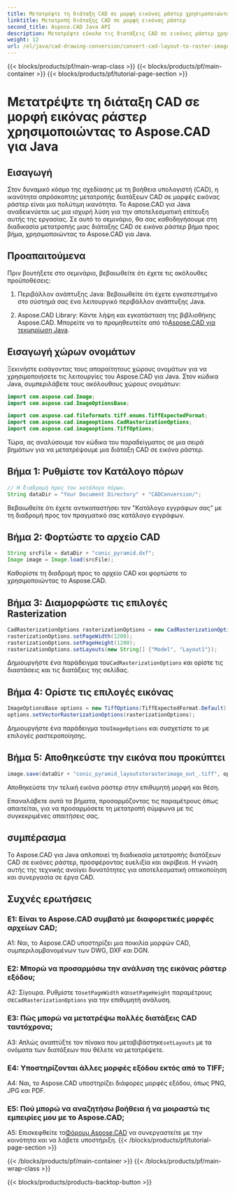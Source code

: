 ```yaml
---
title: Μετατρέψτε τη διάταξη CAD σε μορφή εικόνας ράστερ χρησιμοποιώντας το Aspose.CAD για Java
linktitle: Μετατροπή διάταξης CAD σε μορφή εικόνας ράστερ
second_title: Aspose.CAD Java API
description: Μετατρέψτε εύκολα τις διατάξεις CAD σε εικόνες ράστερ χρησιμοποιώντας το Aspose.CAD για Java. Οπτικοποίηση υψηλής ποιότητας για βελτιωμένη συνεργασία.
weight: 12
url: /el/java/cad-drawing-conversion/convert-cad-layout-to-raster-image/
---
```


{{< blocks/products/pf/main-wrap-class >}}
{{< blocks/products/pf/main-container >}}
{{< blocks/products/pf/tutorial-page-section >}}

# Μετατρέψτε τη διάταξη CAD σε μορφή εικόνας ράστερ χρησιμοποιώντας το Aspose.CAD για Java

## Εισαγωγή

Στον δυναμικό κόσμο της σχεδίασης με τη βοήθεια υπολογιστή (CAD), η ικανότητα απρόσκοπτης μετατροπής διατάξεων CAD σε μορφές εικόνας ράστερ είναι μια πολύτιμη ικανότητα. Το Aspose.CAD για Java αναδεικνύεται ως μια ισχυρή λύση για την αποτελεσματική επίτευξη αυτής της εργασίας. Σε αυτό το σεμινάριο, θα σας καθοδηγήσουμε στη διαδικασία μετατροπής μιας διάταξης CAD σε εικόνα ράστερ βήμα προς βήμα, χρησιμοποιώντας το Aspose.CAD για Java.

## Προαπαιτούμενα

Πριν βουτήξετε στο σεμινάριο, βεβαιωθείτε ότι έχετε τις ακόλουθες προϋποθέσεις:

1. Περιβάλλον ανάπτυξης Java: Βεβαιωθείτε ότι έχετε εγκατεστημένο στο σύστημά σας ένα λειτουργικό περιβάλλον ανάπτυξης Java.

2.  Aspose.CAD Library: Κάντε λήψη και εγκατάσταση της βιβλιοθήκης Aspose.CAD. Μπορείτε να το προμηθευτείτε από το[Aspose.CAD για τεκμηρίωση Java](https://reference.aspose.com/cad/java/).

## Εισαγωγή χώρων ονομάτων

Ξεκινήστε εισάγοντας τους απαραίτητους χώρους ονομάτων για να χρησιμοποιήσετε τις λειτουργίες του Aspose.CAD για Java. Στον κώδικα Java, συμπεριλάβετε τους ακόλουθους χώρους ονομάτων:

```java
import com.aspose.cad.Image;
import com.aspose.cad.ImageOptionsBase;

import com.aspose.cad.fileformats.tiff.enums.TiffExpectedFormat;
import com.aspose.cad.imageoptions.CadRasterizationOptions;
import com.aspose.cad.imageoptions.TiffOptions;
```

Τώρα, ας αναλύσουμε τον κώδικα του παραδείγματος σε μια σειρά βημάτων για να μετατρέψουμε μια διάταξη CAD σε εικόνα ράστερ.
## Βήμα 1: Ρυθμίστε τον Κατάλογο πόρων

```java
// Η διαδρομή προς τον κατάλογο πόρων.
String dataDir = "Your Document Directory" + "CADConversion/";
```

Βεβαιωθείτε ότι έχετε αντικαταστήσει τον "Κατάλογο εγγράφων σας" με τη διαδρομή προς τον πραγματικό σας κατάλογο εγγράφων.

## Βήμα 2: Φορτώστε το αρχείο CAD

```java
String srcFile = dataDir + "conic_pyramid.dxf";
Image image = Image.load(srcFile);
```

Καθορίστε τη διαδρομή προς το αρχείο CAD και φορτώστε το χρησιμοποιώντας το Aspose.CAD.

## Βήμα 3: Διαμορφώστε τις επιλογές Rasterization

```java
CadRasterizationOptions rasterizationOptions = new CadRasterizationOptions();
rasterizationOptions.setPageWidth(1200);
rasterizationOptions.setPageHeight(1200);
rasterizationOptions.setLayouts(new String[] {"Model", "Layout1"});
```

 Δημιουργήστε ένα παράδειγμα του`CadRasterizationOptions` και ορίστε τις διαστάσεις και τις διατάξεις της σελίδας.

## Βήμα 4: Ορίστε τις επιλογές εικόνας

```java
ImageOptionsBase options = new TiffOptions(TiffExpectedFormat.Default);
options.setVectorRasterizationOptions(rasterizationOptions);
```

 Δημιουργήστε ένα παράδειγμα του`ImageOptions` και συσχετίστε το με επιλογές ραστεροποίησης.

## Βήμα 5: Αποθηκεύστε την εικόνα που προκύπτει

```java
image.save(dataDir + "conic_pyramid_layoutstorasterimage_out_.tiff", options);
```

Αποθηκεύστε την τελική εικόνα ράστερ στην επιθυμητή μορφή και θέση.

Επαναλάβετε αυτά τα βήματα, προσαρμόζοντας τις παραμέτρους όπως απαιτείται, για να προσαρμόσετε τη μετατροπή σύμφωνα με τις συγκεκριμένες απαιτήσεις σας.

## συμπέρασμα

Το Aspose.CAD για Java απλοποιεί τη διαδικασία μετατροπής διατάξεων CAD σε εικόνες ράστερ, προσφέροντας ευελιξία και ακρίβεια. Η γνώση αυτής της τεχνικής ανοίγει δυνατότητες για αποτελεσματική οπτικοποίηση και συνεργασία σε έργα CAD.

## Συχνές ερωτήσεις

### Ε1: Είναι το Aspose.CAD συμβατό με διαφορετικές μορφές αρχείων CAD;

A1: Ναι, το Aspose.CAD υποστηρίζει μια ποικιλία μορφών CAD, συμπεριλαμβανομένων των DWG, DXF και DGN.

### Ε2: Μπορώ να προσαρμόσω την ανάλυση της εικόνας ράστερ εξόδου;

 Α2: Σίγουρα. Ρυθμίστε το`setPageWidth` και`setPageHeight` παραμέτρους σε`CadRasterizationOptions` για την επιθυμητή ανάλυση.

### Ε3: Πώς μπορώ να μετατρέψω πολλές διατάξεις CAD ταυτόχρονα;

 A3: Απλώς αναπτύξτε τον πίνακα που μεταβιβάστηκε`setLayouts` με τα ονόματα των διατάξεων που θέλετε να μετατρέψετε.

### Ε4: Υποστηρίζονται άλλες μορφές εξόδου εκτός από το TIFF;

A4: Ναι, το Aspose.CAD υποστηρίζει διάφορες μορφές εξόδου, όπως PNG, JPG και PDF.

### Ε5: Πού μπορώ να αναζητήσω βοήθεια ή να μοιραστώ τις εμπειρίες μου με το Aspose.CAD;

A5: Επισκεφθείτε το[Φόρουμ Aspose.CAD](https://forum.aspose.com/c/cad/19) να συνεργαστείτε με την κοινότητα και να λάβετε υποστήριξη.
{{< /blocks/products/pf/tutorial-page-section >}}

{{< /blocks/products/pf/main-container >}}
{{< /blocks/products/pf/main-wrap-class >}}

{{< blocks/products/products-backtop-button >}}
